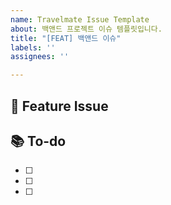 ```yaml
---
name: Travelmate Issue Template
about: 백앤드 프로젝트 이슈 템플릿입니다.
title: "[FEAT] 백앤드 이슈"
labels: ''
assignees: ''

---
```


## 📌 Feature Issue
<!-- Issue에 대해 설명해주세요. -->

## 📚 To-do
<!-- 해결해야 할 문제를 적어주세요. -->
-[ ]
-[ ]
-[ ]
